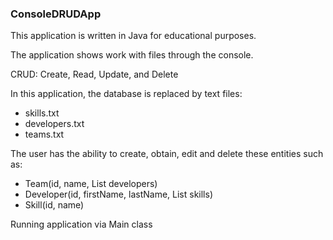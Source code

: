 ### ConsoleDRUDApp
This application is written in Java for educational purposes.

The application shows work with files through the console.

CRUD: Create, Read, Update, and Delete

In this application, the database is replaced by text files:
 
  - skills.txt
  - developers.txt
  - teams.txt

The user has the ability to create, obtain, edit and delete these entities such as:

  - Team(id, name, List<Developer> developers)
  - Developer(id, firstName, lastName, List<Skill> skills)
  - Skill(id, name)

Running application via Main class